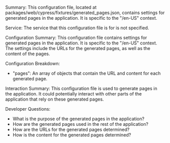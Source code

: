 Summary:
This configuration file, located at packages/web/cypress/fixtures/generated_pages.json, contains settings for generated pages in the application. It is specific to the "/en-US" context.

Service:
The service that this configuration file is for is not specified.

Configuration Summary:
This configuration file contains settings for generated pages in the application. It is specific to the "/en-US" context. The settings include the URLs for the generated pages, as well as the content of the pages.

Configuration Breakdown:
- "pages": An array of objects that contain the URL and content for each generated page.

Interaction Summary:
This configuration file is used to generate pages in the application. It could potentially interact with other parts of the application that rely on these generated pages.

Developer Questions:
- What is the purpose of the generated pages in the application?
- How are the generated pages used in the rest of the application?
- How are the URLs for the generated pages determined?
- How is the content for the generated pages determined?